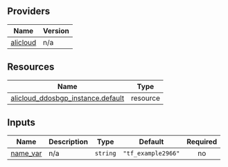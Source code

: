 <!-- BEGIN_TF_DOCS -->
## Providers

| Name | Version |
|------|---------|
| <a name="provider_alicloud"></a> [alicloud](#provider\_alicloud) | n/a |

## Resources

| Name | Type |
|------|------|
| [alicloud_ddosbgp_instance.default](https://registry.terraform.io/providers/hashicorp/alicloud/latest/docs/resources/ddosbgp_instance) | resource |

## Inputs

| Name | Description | Type | Default | Required |
|------|-------------|------|---------|:--------:|
| <a name="input_name_var"></a> [name\_var](#input\_name\_var) | n/a | `string` | `"tf_example2966"` | no |
<!-- END_TF_DOCS -->    